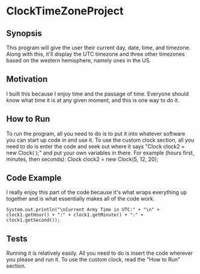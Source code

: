 # ClockTimeZoneProject

## Synopsis
This program will give the user their current day, date, time, and timezone. Along with this, it'll display the UTC timezone and three other timezones based on the western hemisphere, namely ones in the US. 

## Motivation
I built this because I enjoy time and the passage of time. Everyone should know what time it is at any given moment, and this is one way to do it.

## How to Run
To run the program, all you need to do is to put it into whatever software you can start up code in and use it. To use the custom clock section, all you need to do is enter the code and seek out where it says "Clock clock2 = new Clock( );" and put your own variables in there. For example (hours first, minutes, then seconds): Clock clock2 = new Clock(5, 12, 20); 

## Code Example
I really enjoy this part of the code because it's what wraps everything up together and is what essentially makes all of the code work.
```
System.out.println("\nCurrent Army Time in UTC:" + "\n" + clock1.getHour() + ":" + clock1.getMinute() + ":" + clock1.getSecond());
```

## Tests
Running it is relatively easily. All you need to do is insert the code wherever you please and run it. To use the custom clock, read the "How to Run" section.
